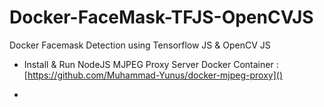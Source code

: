 # Docker-FaceMask-TFJS-OpenCVJS
Docker Facemask Detection using Tensorflow JS &amp; OpenCV JS


- Install & Run NodeJS MJPEG Proxy Server Docker Container :
[https://github.com/Muhammad-Yunus/docker-mjpeg-proxy]()

- 
